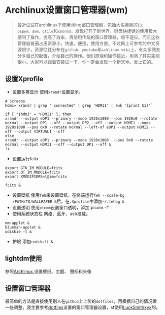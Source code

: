 # Archlinux设置窗口管理器(wm)

>最近试试在archlinux下使用titling窗口管理器，包括大名鼎鼎的`i3、bspwm、dwm、qtile`和`xmonad`，发现打开了新世界。键盘快捷键的使用极大便利了操作，提高了效率，再使用传统的窗口管理器，极不适应。而且这些管理器普遍占用资源小，快速，便捷，使用方便。不过网上可参考的中文资源很少，资源往往分布在`github、youtube`和`achlinux wiki`上，有众多网友分享自己的配置，介绍自己的操作。他们原理和操作接近，用熟了其实差别很小。大家可以跟着安装试一下，你一定会发现一个新天地，爱上它的。

## 设置Xprofile
* 设置多屏显示
使用`xrandr`设置显示。
```
# Screens
hdmi=`xrandr | grep ' connected' | grep 'HDMI1' | awk '{print $1}'`

if [ "$hdmi" = "HDMI1" ]; then
xrandr --output eDP1 --primary --mode 1920x1080 --pos 1920x0 --rotate  normal --output DP1 --off --output DP2 --off --output HDMI1 --mode 1920x1080 --pos 0x0 --rotate normal --left-of eDP1 --output HDMI2 --off --output VIRTUAL1 --off
else
xrandr --output eDP1 --primary --mode 1920x1080  --pos 0x0 --rotate normal --output HDMI1 --off --output DP1 --off &
fi
```
* 设置运行fcitx

```
export GTK_IM_MODULE=fcitx
export QT_IM_MODULE=fcitx
export XMODIFIERS=\@im=fcitx

fcitx &
```
* 设置壁纸
使用`feh`来设置壁纸。在终端运行`feh --scale-bg /PATH/TO/WALLPAPER &`后，在`.Xprofile`中添加`~/.fehbg &`
* 设置透明
使用`picom`设置窗口透明，添加`picom -f'
* 使用系统状态栏
网络、蓝牙、usb挂载。
```
nm-applet &
blueman-applet &
udiskie -t &
```
* 护眼
添加`redshift &`
## lightdm使用
参照[Archlinux](),设置壁纸、主题、 图标和头像
## 设置窗口管理器
最简单的方法是直接使用别人在`github`上上传的`dotfiles`，再根据自己的情况做一些调整。我主要参考[dotfiles](https://github.com/antoniosarosi/dotfiles)设置的窗口管理器设置，st使用[LuckSmithxyx](https://github.com/LukeSmithxyz/st)的。

